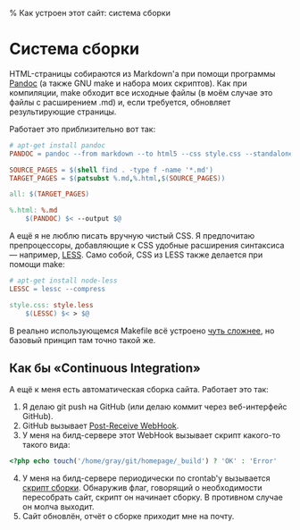 % Как устроен этот сайт: система сборки

Система сборки
==============

HTML-страницы собираются из Markdown'а при помощи программы [Pandoc][1]
(а также GNU make и набора моих скриптов). Как при компиляции,
make обходит все исходные файлы (в моём случае это файлы с расширением .md)
и, если требуется, обновляет результирующие страницы.

Работает это приблизительно вот так:

```Makefile
# apt-get install pandoc
PANDOC = pandoc --from markdown --to html5 --css style.css --standalone

SOURCE_PAGES = $(shell find . -type f -name '*.md')
TARGET_PAGES = $(patsubst %.md,%.html,$(SOURCE_PAGES))

all: $(TARGET_PAGES)

%.html: %.md
    $(PANDOC) $< --output $@
```

А ещё я не люблю писать вручную чистый CSS.
Я предпочитаю препроцессоры, добавляющие к CSS удобные
расширения синтаксиса — например, [LESS][2].
Само собой, CSS из LESS также делается при помощи make:

```Makefile
# apt-get install node-less
LESSC = lessc --compress

style.css: style.less
    $(LESSC) $< > $@
```

В реально использующемся Makefile всё устроено [чуть сложнее][3],
но базовый принцип там точно такой же.

Как бы «Continuous Integration»
-------------------------------

А ещё к меня есть автоматическая сборка сайта. Работает это так:

 1. Я делаю git push на GitHub (или делаю коммит через веб-интерфейс GitHub).
 2. GitHub вызывает [Post-Receive WebHook][4].
 3. У меня на билд-сервере этот WebHook вызывает скрипт какого-то такого вида:

```php
<?php echo touch('/home/gray/git/homepage/_build') ? 'OK' : 'Error'
```

 4. У меня на билд-сервере периодически по crontab'у
    вызывается [скрипт сборки][5]. Обнаружив флаг, говорящий
    о необходимости пересобрать сайт, скрипт он начинает сборку.
    В противном случае он молча выходит.
 5. Сайт обновлён, отчёт о сборке приходит мне на почту.

[1]: http://johnmacfarlane.net/pandoc/
[2]: http://lesscss.org/
[3]: https://github.com/kastaneda/homepage/blob/master/Makefile
[4]: https://help.github.com/articles/post-receive-hooks
[5]: https://github.com/kastaneda/homepage/blob/master/build.sh
